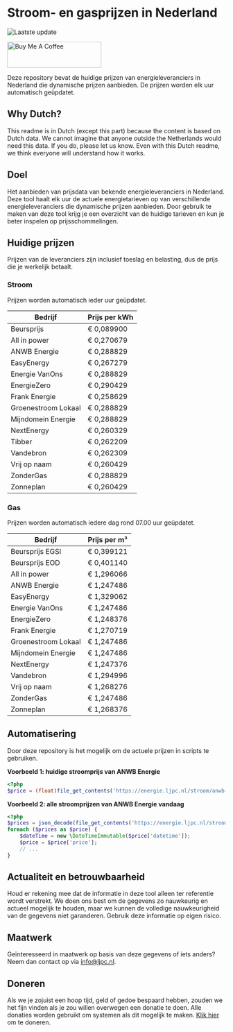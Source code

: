 # Stroom- en gasprijzen in Nederland

![Laatste update](https://img.shields.io/badge/laatste%20update-2024--12--16%2018%3A00%20CET-brightgreen)

<a href="https://www.buymeacoffee.com/Lars-" target="_blank"><img src="https://cdn.buymeacoffee.com/buttons/v2/default-orange.png" alt="Buy Me A Coffee" height="60" style="height: 60px !important;width: 217px !important;" ></a>

Deze repository bevat de huidige prijzen van energieleveranciers in Nederland die dynamische prijzen aanbieden. De prijzen worden elk uur automatisch geüpdatet.

## Why Dutch?

This readme is in Dutch (except this part) because the content is based on Dutch data. We cannot imagine that anyone outside the Netherlands would need this data. If you do, please let us know. Even with this Dutch readme, we think
everyone will understand how it works.

## Doel

Het aanbieden van prijsdata van bekende energieleveranciers in Nederland. Deze tool haalt elk uur de actuele energietarieven op van verschillende energieleveranciers die dynamische prijzen aanbieden. Door gebruik te maken van deze tool
krijg je een overzicht van de huidige tarieven en kun je beter inspelen op prijsschommelingen.

## Huidige prijzen

Prijzen van de leveranciers zijn inclusief toeslag en belasting, dus de prijs die je werkelijk betaalt.

### Stroom

Prijzen worden automatisch ieder uur geüpdatet.

 Bedrijf | Prijs per kWh 
---------|---------------
Beursprijs | € 0,089900
All in power | € 0,270679
ANWB Energie | € 0,288829
EasyEnergy | € 0,267279
Energie VanOns | € 0,288829
EnergieZero | € 0,290429
Frank Energie | € 0,258629
Groenestroom Lokaal | € 0,288829
Mijndomein Energie | € 0,288829
NextEnergy | € 0,260329
Tibber | € 0,262209
Vandebron | € 0,262309
Vrij op naam | € 0,260429
ZonderGas | € 0,288829
Zonneplan | € 0,260429


### Gas

Prijzen worden automatisch iedere dag rond 07.00 uur geüpdatet.

 Bedrijf | Prijs per m³ 
---------|--------------
Beursprijs EGSI | € 0,399121
Beursprijs EOD | € 0,401140
All in power | € 1,296066
ANWB Energie | € 1,247486
EasyEnergy | € 1,329062
Energie VanOns | € 1,247486
EnergieZero | € 1,248376
Frank Energie | € 1,270719
Groenestroom Lokaal | € 1,247486
Mijndomein Energie | € 1,247486
NextEnergy | € 1,247376
Vandebron | € 1,294996
Vrij op naam | € 1,268276
ZonderGas | € 1,247486
Zonneplan | € 1,268376


## Automatisering

Door deze repository is het mogelijk om de actuele prijzen in scripts te gebruiken.

**Voorbeeld 1: huidige stroomprijs van ANWB Energie**

```php
<?php
$price = (float)file_get_contents('https://energie.ljpc.nl/stroom/anwb-energie-nu.txt');

```

**Voorbeeld 2: alle stroomprijzen van ANWB Energie vandaag**

```php
<?php
$prices = json_decode(file_get_contents('https://energie.ljpc.nl/stroom/all-in-power-vandaag.json'),true);
foreach ($prices as $price) {
    $dateTime = new \DateTimeImmutable($price['datetime']);
    $price = $price['price'];
    // ...
}
```

## Actualiteit en betrouwbaarheid

Houd er rekening mee dat de informatie in deze tool alleen ter referentie wordt verstrekt. We doen ons best om de gegevens zo nauwkeurig en actueel mogelijk te houden, maar we kunnen de volledige nauwkeurigheid van de gegevens niet
garanderen. Gebruik deze informatie op eigen risico.

## Maatwerk

Geïnteresseerd in maatwerk op basis van deze gegevens of iets anders? Neem dan contact op
via [info@ljpc.nl](mailto:info@ljpc.nl?subject=Energie%20prijzen).

## Doneren

Als we je zojuist een hoop tijd, geld of gedoe bespaard hebben, zouden we het fijn vinden als je zou willen overwegen een
donatie te doen. Alle donaties worden gebruikt om systemen als dit mogelijk te
maken. [Klik hier](https://www.buymeacoffee.com/Lars-) om te doneren.
